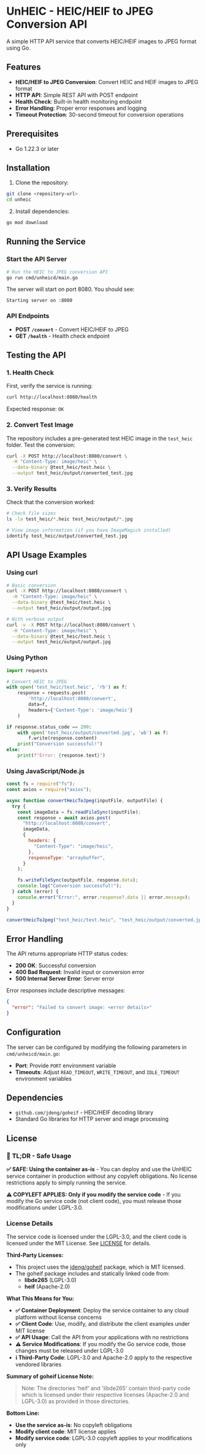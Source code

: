 # UnHEIC - HEIC/HEIF to JPEG Conversion API

A simple HTTP API service that converts HEIC/HEIF images to JPEG format using Go.

## Features

- **HEIC/HEIF to JPEG Conversion**: Convert HEIC and HEIF images to JPEG format
- **HTTP API**: Simple REST API with POST endpoint
- **Health Check**: Built-in health monitoring endpoint
- **Error Handling**: Proper error responses and logging
- **Timeout Protection**: 30-second timeout for conversion operations

## Prerequisites

- Go 1.22.3 or later

## Installation

1. Clone the repository:

```bash
git clone <repository-url>
cd unheic
```

2. Install dependencies:

```bash
go mod download
```

## Running the Service

### Start the API Server

```bash
# Run the HEIC to JPEG conversion API
go run cmd/unheicd/main.go
```

The server will start on port 8080. You should see:

```
Starting server on :8080
```

### API Endpoints

- **POST `/convert`** - Convert HEIC/HEIF to JPEG
- **GET `/health`** - Health check endpoint

## Testing the API

### 1. Health Check

First, verify the service is running:

```bash
curl http://localhost:8080/health
```

Expected response: `OK`

### 2. Convert Test Image

The repository includes a pre-generated test HEIC image in the `test_heic` folder. Test the conversion:

```bash
curl -X POST http://localhost:8080/convert \
  -H "Content-Type: image/heic" \
  --data-binary @test_heic/test.heic \
  --output test_heic/output/converted_test.jpg
```

### 3. Verify Results

Check that the conversion worked:

```bash
# Check file sizes
ls -la test_heic/*.heic test_heic/output/*.jpg

# View image information (if you have ImageMagick installed)
identify test_heic/output/converted_test.jpg
```

## API Usage Examples

### Using curl

```bash
# Basic conversion
curl -X POST http://localhost:8080/convert \
  -H "Content-Type: image/heic" \
  --data-binary @test_heic/test.heic \
  --output test_heic/output/output.jpg

# With verbose output
curl -v -X POST http://localhost:8080/convert \
  -H "Content-Type: image/heic" \
  --data-binary @test_heic/test.heic \
  --output test_heic/output/output.jpg
```

### Using Python

```python
import requests

# Convert HEIC to JPEG
with open('test_heic/test.heic', 'rb') as f:
    response = requests.post(
        'http://localhost:8080/convert',
        data=f,
        headers={'Content-Type': 'image/heic'}
    )

if response.status_code == 200:
    with open('test_heic/output/converted.jpg', 'wb') as f:
        f.write(response.content)
    print("Conversion successful!")
else:
    print(f"Error: {response.text}")
```

### Using JavaScript/Node.js

```javascript
const fs = require("fs");
const axios = require("axios");

async function convertHeicToJpeg(inputFile, outputFile) {
  try {
    const imageData = fs.readFileSync(inputFile);
    const response = await axios.post(
      "http://localhost:8080/convert",
      imageData,
      {
        headers: {
          "Content-Type": "image/heic",
        },
        responseType: "arraybuffer",
      }
    );

    fs.writeFileSync(outputFile, response.data);
    console.log("Conversion successful!");
  } catch (error) {
    console.error("Error:", error.response?.data || error.message);
  }
}

convertHeicToJpeg("test_heic/test.heic", "test_heic/output/converted.jpg");
```

## Error Handling

The API returns appropriate HTTP status codes:

- **200 OK**: Successful conversion
- **400 Bad Request**: Invalid input or conversion error
- **500 Internal Server Error**: Server error

Error responses include descriptive messages:

```json
{
  "error": "Failed to convert image: <error details>"
}
```

## Configuration

The server can be configured by modifying the following parameters in `cmd/unheicd/main.go`:

- **Port**: Provide `PORT` environment variable
- **Timeouts**: Adjust `READ_TIMEOUT`, `WRITE_TIMEOUT`, and `IDLE_TIMEOUT` environment variables

## Dependencies

- `github.com/jdeng/goheif` - HEIC/HEIF decoding library
- Standard Go libraries for HTTP server and image processing

## License

### 🚀 **TL;DR - Safe Usage**

**✅ SAFE: Using the container as-is** - You can deploy and use the UnHEIC service container in production without any copyleft obligations. No license restrictions apply to simply running the service.

**⚠️ COPYLEFT APPLIES: Only if you modify the service code** - If you modify the Go service code (not client code), you must release those modifications under LGPL-3.0.

### License Details

The service code is licensed under the LGPL-3.0, and the client code is licensed under the MIT License. See [LICENSE](LICENSE) for details.

**Third-Party Licenses:**

- This project uses the [jdeng/goheif](https://github.com/jdeng/goheif) package, which is MIT licensed.
- The goheif package includes and statically linked code from:
  - **libde265** (LGPL-3.0)
  - **heif** (Apache-2.0)

**What This Means for You:**

- **✅ Container Deployment**: Deploy the service container to any cloud platform without license concerns
- **✅ Client Code**: Use, modify, and distribute the client examples under MIT license
- **✅ API Usage**: Call the API from your applications with no restrictions
- **⚠️ Service Modifications**: If you modify the Go service code, those changes must be released under LGPL-3.0
- **ℹ️ Third-Party Code**: LGPL-3.0 and Apache-2.0 apply to the respective vendored libraries

**Summary of goheif License Note:**

> Note: The directories 'heif' and 'libde265' contain third-party code which is licensed under their respective licenses (Apache-2.0 and LGPL-3.0) as provided in those directories.

**Bottom Line:**

- **Use the service as-is**: No copyleft obligations
- **Modify client code**: MIT license applies
- **Modify service code**: LGPL-3.0 copyleft applies to your modifications only
